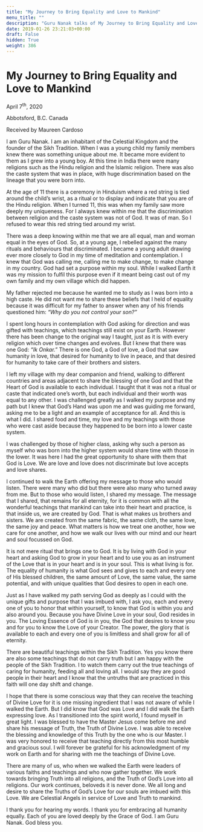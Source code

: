 ```yaml
---
title: "My Journey to Bring Equality and Love to Mankind"
menu_title: ""
description: "Guru Nanak talks of My Journey to Bring Equality and Love to Mankind"
date: 2019-01-26 23:21:03+00:00
draft: False
hidden: True
weight: 386
---
```

# My Journey to Bring Equality and Love to Mankind

April 7<sup>th</sup>, 2020

Abbotsford, B.C. Canada

Received by Maureen Cardoso

I am Guru Nanak. I am an inhabitant of the Celestial Kingdom and the founder of the Sikh Tradition. When I was a young child my family members knew there was something unique about me. It became more evident to them as I grew into a young boy. At this time in India there were many religions such as the Hindu religion and the Islamic religion. There was also the caste system that was in place, with huge discrimination based on the lineage that you were born into. 

At the age of 11 there is a ceremony in Hinduism where a red string is tied around the child’s wrist, as a ritual or to display and indicate that you are of the Hindu religion. When I turned 11, this was when my family saw more deeply my uniqueness. For I always knew within me that the discrimination between religion and the caste system was not of God. It was of man. So I refused to wear this red string tied around my wrist. 

There was a deep knowing within me that we are all equal, man and woman equal in the eyes of God. So, at a young age, I rebelled against the many rituals and behaviours that discriminated. I became a young adult drawing ever more closely to God in my time of meditation and contemplation. I knew that God was calling me, calling me to make change, to make change in my country. God had set a purpose within my soul. While I walked Earth it was my mission to fulfil this purpose even if it meant being cast out of my own family and my own village which did happen. 

My father rejected me because he wanted me to study as I was born into a high caste. He did not want me to share these beliefs that I held of equality because it was difficult for my father to answer when any of his friends questioned him: *“Why do you not control your son?”* 

I spent long hours in contemplation with God asking for direction and was gifted with teachings, which teachings still exist on your Earth. However there has been change to the original way I taught, just as it is with every religion which over time changes and evolves. But I knew that there was one God: *“Ik Onkar.”* There is one God, a God of love, a God that saw humanity in love, that desired for humanity to live in peace, and that desired for humanity to take care of their brothers and sisters. 

I left my village with my dear companion and friend, walking to different countries and areas adjacent to share the blessing of one God and that the Heart of God is available to each individual. I taught that it was not a ritual or caste that indicated one’s worth, but each individual and their worth was equal to any other. I was challenged greatly as I walked my purpose and my path but I knew that God’s Hand was upon me and was guiding me forward, asking me to be a light and an example of acceptance for all. And this is what I did. I shared food and time, my love and my teachings with those who were cast aside because they happened to be born into a lower caste system. 

I was challenged by those of higher class, asking why such a person as myself who was born into the higher system would share time with those in the lower. It was here I had the great opportunity to share with them that God is Love. We are love and love does not discriminate but love accepts and love shares. 

I continued to walk the Earth offering my message to those who would listen. There were many who did but there were also many who turned away from me. But to those who would listen, I shared my message. The message that I shared, that remains for all eternity, for it is common with all the wonderful teachings that mankind can take into their heart and practice, is that inside us, we are created by God. That is what makes us brothers and sisters. We are created from the same fabric, the same cloth, the same love, the same joy and peace. What matters is how we treat one another, how we care for one another, and how we walk our lives with our mind and our heart and soul focussed on God. 

It is not mere ritual that brings one to God. It is by living with God in your heart and asking God to grow in your heart and to use you as an instrument of the Love that is in your heart and is in your soul. This is what living is for. The equality of humanity is what God sees and gives to each and every one of His blessed children, the same amount of Love, the same value, the same potential, and with unique qualities that God desires to open in each one. 

Just as I have walked my path serving God as deeply as I could with the unique gifts and purpose that I was imbued with, I ask you, each and every one of you to honor that within yourself, to know that God is within you and also around you. Because you have Divine Love in your soul, God resides in you. The Loving Essence of God is in you, the God that desires to know you and for you to know the Love of your Creator. The power, the glory that is available to each and every one of you is limitless and shall grow for all of eternity.

There are beautiful teachings within the Sikh Tradition. Yes you know there are also some teachings that do not carry truth but I am happy with the people of the Sikh Tradition. I to watch them carry out the true teachings of caring for humanity, feeding all and loving all. I would say they are good people in their heart and I know that the untruths that are practiced in this faith will one day shift and change. 

I hope that there is some conscious way that they can receive the teaching of Divine Love for it is one missing ingredient that I was not aware of while I walked the Earth. But I did know that God was Love and I did walk the Earth expressing love. As I transitioned into the spirit world, I found myself in great light. I was blessed to have the Master Jesus come before me and share his message of Truth, the Truth of Divine Love. I was able to receive the blessing and knowledge of this Truth by the one who is our Master. I was very honored to receive that teaching directly from this most humble and gracious soul. I will forever be grateful for his acknowledgment of my work on Earth and for sharing with me the teachings of Divine Love.

There are many of us, who when we walked the Earth were leaders of various faiths and teachings and who now gather together. We work towards bringing Truth into all religions, and the Truth of God’s Love into all religions. Our work continues, beloveds it is never done. We all long and desire to share the Truths of God’s Love for our souls are imbued with this Love. We are Celestial Angels in service of Love and Truth to mankind.

I thank you for hearing my words. I thank you for embracing all humanity equally. Each of you are loved deeply by the Grace of God. I am Guru Nanak. God bless you.  
